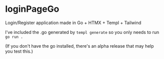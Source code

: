 # loginPageGo
Login/Register application made in Go + HTMX + Templ + Tailwind

I've included the .go generated by ```templ generate``` so you only needs to run ```go run .```

(If you don't have the go installed, there's an alpha release that may help you test this.)
